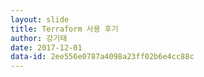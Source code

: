 ```yaml
---
layout: slide
title: Terraform 사용 후기
author: 강기태
date: 2017-12-01
data-id: 2ee556e0787a4098a23ff02b6e4cc88c
---
```

